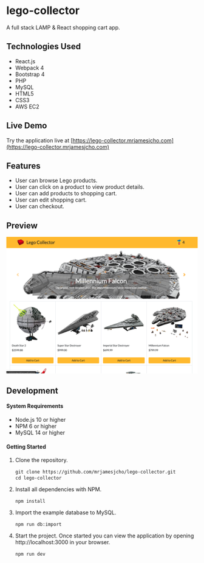 # lego-collector

A full stack LAMP & React shopping cart app.

## Technologies Used

- React.js
- Webpack 4
- Bootstrap 4
- PHP
- MySQL
- HTML5
- CSS3
- AWS EC2

## Live Demo

Try the application live at [https://lego-collector.mrjamesjcho.com](https://lego-collector.mrjamesjcho.com)

## Features

- User can browse Lego products.
- User can click on a product to view product details.
- User can add products to shopping cart.
- User can edit shopping cart.
- User can checkout.

## Preview

![Lego Collector](server/public/images/lego-collector.png)

## Development

#### System Requirements

- Node.js 10 or higher
- NPM 6 or higher
- MySQL 14 or higher

#### Getting Started

1. Clone the repository.

    ```shell
    git clone https://github.com/mrjamesjcho/lego-collector.git
    cd lego-collector
    ```

1. Install all dependencies with NPM.

    ```shell
    npm install
    ```

1. Import the example database to MySQL.

    ```shell
    npm run db:import
    ```

1. Start the project. Once started you can view the application by opening http://localhost:3000 in your browser.

    ```shell
    npm run dev
    ```
